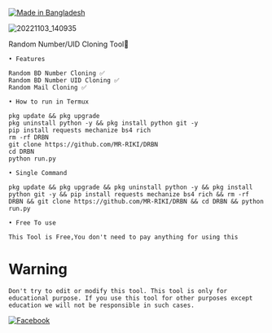 <p align="left">
<a href="#"><img title="Made in Bangladesh" src="https://img.shields.io/badge/MADE%20IN-BANGLADESH-green?colorA=%23ff0000&colorB=%23017e40&style=for-the-badge"></a>
</p>

![20221103_140935](https://user-images.githubusercontent.com/104522915/199672916-87a61e4b-c4c7-416d-98a0-5bbef485b689.jpg)

Random Number/UID Cloning Tool🤖

`• Features`
```
Random BD Number Cloning ✅
Random BD Number UID Cloning ✅
Random Mail Cloning ✅
```


`• How to run in Termux`
```
pkg update && pkg upgrade
pkg uninstall python -y && pkg install python git -y
pip install requests mechanize bs4 rich
rm -rf DRBN
git clone https://github.com/MR-RIKI/DRBN
cd DRBN
python run.py
```

`• Single Command`
```
pkg update && pkg upgrade && pkg uninstall python -y && pkg install python git -y && pip install requests mechanize bs4 rich && rm -rf DRBN && git clone https://github.com/MR-RIKI/DRBN && cd DRBN && python run.py
```


`• Free To use`
```
This Tool is Free,You don't need to pay anything for using this
```

# Warning

`Don't try to edit or modify this tool. This tool is only for educational purpose. If you use this tool for other purposes except education we will not be responsible in such cases.`

[![Facebook](https://img.shields.io/badge/Facebook-D3M09XRIKI-blue?style=flat-square&logo=facebook)](https://www.facebook.com/evanXten.here)</br>
